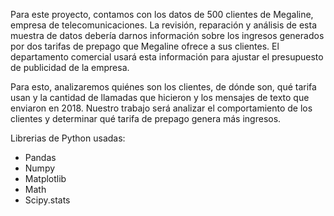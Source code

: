 Para este proyecto, contamos con los datos de 500 clientes de Megaline, empresa de telecomunicaciones. La revisión, reparación y análisis de esta muestra de datos debería darnos información sobre los ingresos generados por dos tarifas de prepago que Megaline ofrece a sus clientes. El departamento comercial usará esta información para ajustar el presupuesto de publicidad de la empresa.

Para esto, analizaremos quiénes son los clientes, de dónde son, qué tarifa usan y la cantidad de llamadas que hicieron y los mensajes de texto que enviaron en 2018. Nuestro trabajo será analizar el comportamiento de los clientes y determinar qué tarifa de prepago genera más ingresos.

Librerias de Python usadas:
- Pandas
- Numpy
- Matplotlib
- Math
- Scipy.stats
